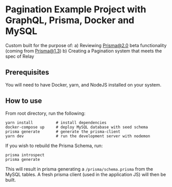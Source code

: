 # Pagination Example Project with GraphQL, Prisma, Docker and MySQL

Custom built for the purpose of:
  a) Reviewing Prisma@2.0 beta functionality (coming from Prisma@1.3)
  b) Creating a Pagination system that meets the spec of Relay

## Prerequisites

You will need to have Docker, yarn, and NodeJS installed on your system.

## How to use

From root directory, run the following:

```
yarn install          # install dependencies
docker-compose up     # deploy MySQL database with seed schema
prisma generate       # generate the prisma-client
yarn dev              # run the development server with nodemon
```

If you wish to rebuild the Prisma Schema, run:
```
prisma introspect
prisma generate
```
This will result in prisma generating a `/prisma/schema.prisma` from the MySQL tables.
A fresh prisma client (used in the application JS) will then be built.